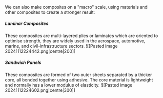 We can also make composites on a "macro" scale, using materials and other composites to create a stronger result:
##### Laminar Composites
These composites are multi-layered plies or laminates which are oriented to optimise strength, they are widely used in the aerospace, automotive, marine, and civil-infrastructure sectors.
![[Pasted image 20241112224442.png|centre|200]]
##### Sandwich Panels
These composites are formed of two outer sheets separated by a thicker core, all bonded together using adhesive. The core material is lightweight and normally has a lower modulus of elasticity.
![[Pasted image 20241112224602.png|centre|300]]


